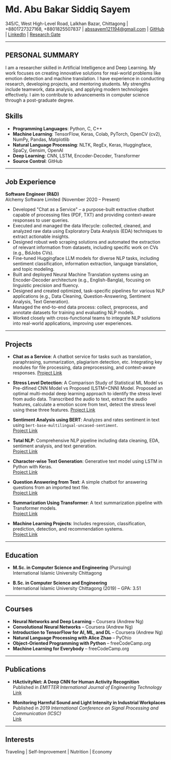 # Md. Abu Bakar Siddiq Sayem
345/C, West High-Level Road, Lalkhan Bazar, Chittagong | +8801727327168, +8801825507837 | [abssayem121194@gmail.com](mailto:abssayem121194@gmail.com) | [GitHub](https://github.com/abs-sayem) | [LinkedIn](https://www.linkedin.com/in/abs-sayem-8a115a144) | [Research Gate](https://www.researchgate.net/profile/Md-Sayem-12)

---

## PERSONAL SUMMARY
I am a researcher skilled in Artificial Intelligence and Deep Learning. My work focuses on creating innovative solutions for real-world problems like emotion detection and machine translation. I have experience in conducting research, developing projects, and mentoring students. My strengths include teamwork, data analysis, and applying modern technologies effectively. I aim to contribute to advancements in computer science through a post-graduate degree.

## Skills
- **Programming Languages**: Python, C, C++
- **Machine Learning**: TensorFlow, Keras, Colab, PyTorch, OpenCV (cv2), NumPy, Pandas, Matplotlib  
- **Natural Language Processing**: NLTK, RegEx, Keras, Huggingface, SpaCy, Gensim, OpenAI  
- **Deep Learning**: CNN, LSTM, Encoder-Decoder, Transformer  
- **Source Control**: GitHub  

---

## Job Experience
**Software Engineer (R&D)**  
Alchemy Software Limited (November 2020 – Present)  

- Developed "Chat as a Service" – a purpose-built extractive chatbot capable of processing files (PDF, TXT) and providing context-aware responses to user queries.
- Executed and managed the data lifecycle: collected, cleaned, and analyzed raw data using Exploratory Data Analysis (EDA) techniques to extract actionable insights.
- Designed robust web scraping solutions and automated the extraction of relevant information from datasets, including specific work on CVs (e.g., BdJobs CVs).
- Fine-tuned Huggingface LLM models for diverse NLP tasks, including sentiment classification, information extraction, language translation, and topic modeling.
- Built and deployed Neural Machine Translation systems using an Encoder-Decoder architecture (e.g., English-Bangla), focusing on linguistic precision and fluency.
- Designed and created optimized, task-specific pipelines for various NLP applications (e.g., Data Cleaning, Question-Answering, Sentiment Analysis, Text Generation).
- Managed the end-to-end data process: collect, preprocess, and annotate datasets for training and evaluating NLP models.
- Worked closely with cross-functional teams to integrate NLP solutions into real-world applications, improving user experiences.

---

## Projects
- **Chat as a Service**: A chatbot service for tasks such as translation, paraphrasing, summarization, plagiarism detection, etc. Integrating key modules for file processing, data preprocessing, and context-aware responses. 
  [Project Link](https://github.com/abs-sayem/chat_as_a_service) 

- **Stress Level Detection**: A Comparison Study of Statistical ML Model vs Pre-difined CNN Model vs Proposed (LSTM+CNN) Model. Proposed an optimal multi-modal deep learning approach to identify the stress level from audio data. Transcribed the audio to text, extract the audio features, calculate a emotion score from text, detect the stress level using these three features.
  [Project Link](https://github.com/abs-sayem/stress_level_detection)

- **Sentiment Analysis using BERT**: Analyzes and rates sentiment in text using `bert-base-multilingual-uncased-sentiment`.  
  [Project Link](https://github.com/abs-sayem/nlp/tree/main/sentiment_analysis_using_bert)  

- **Total NLP**: Comprehensive NLP pipeline including data cleaning, EDA, sentiment analysis, and text generation.  
  [Project Link](https://github.com/abs-sayem/nlp/tree/main/total_nlp-alice_xhao)  

- **Character-wise Text Generation**: Generative text model using LSTM in Python with Keras.  
  [Project Link](https://github.com/abs-sayem/nlp/tree/main/character_wise_text_generation)  

- **Question Answering from Text**: A simple chatbot for answering questions from an imported text file.  
  [Project Link](https://github.com/abs-sayem/nlp/tree/main/question_answering_from_text)  

- **Summarization Using Transformer**: A text summarization pipeline with Transformer models.  
  [Project Link](https://github.com/abs-sayem/deep_learning/tree/main/summarization)  

- **Machine Learning Projects**: Includes regression, classification, prediction, detection, and recommendation systems.  
  [Project Link](https://github.com/abs-sayem/machine_learning/tree/main/ml_projects)  

---

## Education
- **M.Sc. in Computer Science and Engineering** (Pursuing)  
  International Islamic University Chittagong  

- **B.Sc. in Computer Science and Engineering**  
  International Islamic University Chittagong (2019) – GPA: 3.51  

---

## Courses
- **Neural Networks and Deep Learning** – Coursera (Andrew Ng)  
- **Convolutional Neural Networks** – Coursera (Andrew Ng)  
- **Introduction to TensorFlow for AI, ML, and DL** – Coursera (Andrew Ng)  
- **Natural Language Processing with Alice Zhao** – PyOhio  
- **Object-Oriented Programming with Python** – freeCodeCamp.org  
- **Machine Learning for Everybody** – freeCodeCamp.org  

---

## Publications
- **HActivityNet: A Deep CNN for Human Activity Recognition**  
  Published in *EMITTER International Journal of Engineering Technology*  
  [Link](https://www.researchgate.net/publication/357871345_HActivityNet_A_Deep_Convolutional_Network_for_Human_Activity_Recognition)  

- **Monitoring Harmful Sound and Light Intensity in Industrial Workplaces**  
  Published in *2019 International Conference on Signal Processing and Communication (ICSC)*  
  [Link](https://ieeexplore.ieee.org/document/8938314?arnumber=8938314)  

---

## Interests
Traveling | Self-Improvement | Nutrition | Economy